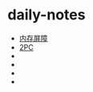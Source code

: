 # daily-notes
- [内存屏障](./notes/2021-0130-memory-barrier.md)
- [2PC](./notes/2021-0221-two-phase-commit-protocol.md)
- [](./notes/.md)
- [](./notes/.md)
- [](./notes/.md)
- [](./notes/.md)